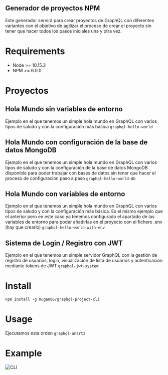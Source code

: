 ## Generador de proyectos NPM

Este generador servirá para crear proyectos de GraphQL con diferentes variantes con el objetivo de agilizar el proceso de crear el proyecto sin tener que hacer todos los pasos iniciales una y otra vez.

# Requirements
* Node >= 10.15.3
* NPM >= 6.0.0

# Proyectos

## Hola Mundo sin variables de entorno

Ejemplo en el que tenemos un simple hola mundo en GraphQL con varios tipos de saludo y con la configuración más básica
```graphql-hello-world```

## Hola Mundo con configuración de la base de datos MongoDB

Ejemplo en el que tenemos un simple hola mundo en GraphQL con varios tipos de saludo y con la configuración de la base de datos MongoDB disponible para poder trabajar con bases de datos sin tener que hacer el proceso de configuración paso a paso
```graphql-hello-world-db```

## Hola Mundo con variables de entorno

Ejemplo en el que tenemos un simple hola mundo en GraphQL con varios tipos de saludo y con la configuración más básica. Es el mismo ejemplo que el anterior pero en este caso ya tenemos configurado el apartado de las variables de entorno para poder añadirlas en el proyecto con el fichero .env (hay que crearlo)
```graphql-hello-world-with-env```

## Sistema de Login / Registro con JWT

Ejemplo en el que tenemos un simple servidor GraphQL con la gestión de registro de usuarios, login, visualización de lista de usuarios y autenticación mediante tokens de JWT
```graphql-jwt-system```

# Install
```npm install -g mugan86/graphql-project-cli```
# Usage
Ejecutamos esta orden
```graphql-anartz```

# Example
![CLI](./cli.gif)
